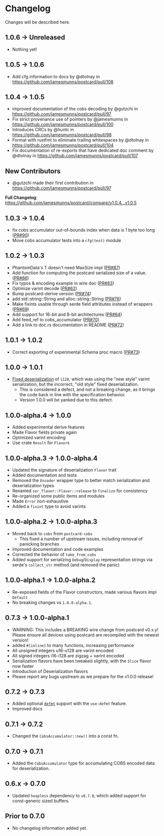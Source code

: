 # Changelog

Changes will be described here.

## 1.0.6 -> Unreleased

* Nothing yet!

## 1.0.5 -> 1.0.6

* Add cfg information to docs by @dtolnay in https://github.com/jamesmunns/postcard/pull/108

## 1.0.4 -> 1.0.5

* improved documentation of the cobs decoding by @gutzchi in https://github.com/jamesmunns/postcard/pull/97
* Fix strict provenance use of pointers by @jamesmunns in https://github.com/jamesmunns/postcard/pull/100
* Introduces CRCs by @huntc in https://github.com/jamesmunns/postcard/pull/98
* Format with rustfmt to eliminate trailing whitespaces by @dtolnay in https://github.com/jamesmunns/postcard/pull/104
* Fix documentation of re-exports that have dedicated doc comment by @dtolnay in https://github.com/jamesmunns/postcard/pull/107

## New Contributors

* @gutzchi made their first contribution in https://github.com/jamesmunns/postcard/pull/97

**Full Changelog**: https://github.com/jamesmunns/postcard/compare/v1.0.4...v1.0.5

## 1.0.3 -> 1.0.4

* fix cobs accumulator out-of-bounds index when data is 1 byte too long ([PR#90])
* Move cobs accumulator tests into a `cfg(test)` module

[PR#90]: https://github.com/jamesmunns/postcard/pull/90

## 1.0.2 -> 1.0.3

* PhantomData's T doesn't need MaxSize impl ([PR#87])
* Add function for computing the postcard serialized size of a value. ([PR#86])
* Fix typos & encoding example in wire doc ([PR#83])
* Optimize varint decode ([PR#62])
* Bump postcard-derive version ([PR#74])
* add std::string::String and alloc::string::String ([PR#76])
* Make fixints usable through serde field attributes instead of wrappers ([PR#69])
* Add support for 16-bit and 8-bit architectures ([PR#64])
* Add feed_ref to cobs_accumulator ([PR#70])
* Add a link to doc.rs documentation in README ([PR#72])

[PR#87]: https://github.com/jamesmunns/postcard/pull/87
[PR#86]: https://github.com/jamesmunns/postcard/pull/86
[PR#83]: https://github.com/jamesmunns/postcard/pull/83
[PR#62]: https://github.com/jamesmunns/postcard/pull/62
[PR#74]: https://github.com/jamesmunns/postcard/pull/74
[PR#76]: https://github.com/jamesmunns/postcard/pull/76
[PR#69]: https://github.com/jamesmunns/postcard/pull/69
[PR#64]: https://github.com/jamesmunns/postcard/pull/64
[PR#70]: https://github.com/jamesmunns/postcard/pull/70
[PR#72]: https://github.com/jamesmunns/postcard/pull/72

## 1.0.1 -> 1.0.2

* Correct exporting of experimental Schema proc macro ([PR#73])

[PR#73]: https://github.com/jamesmunns/postcard/pull/73

## 1.0.0 -> 1.0.1

* [Fixed deserialization] of `i128`, which was using the "new style" varint serialization, but the incorrect, "old style" fixed deserialization.
    * This is considered a defect, and not a breaking change, as it brings the code back in line with the specification behavior.
    * Version 1.0.0 will be yanked due to this defect.

[Fixed deserialization]: https://github.com/jamesmunns/postcard/commit/70ea33a1ac7f82632697f4578002267eaf9095f5

## 1.0.0-alpha.4 -> 1.0.0

* Added experimental derive features
* Made Flavor fields private again
* Optimized varint encoding
* Use crate `Result` for `Flavor`s

## 1.0.0-alpha.3 -> 1.0.0-alpha.4

* Updated the signature of deserialization `Flavor` trait
* Added documentation and tests
* Removed the `Encoder` wrapper type to better match serialization and deserialization types
* Renamed `ser_flavor::Flavor::release` to `finalize` for consistency
* Re-organized some public items and modules
* Made `Error` non-exhaustive
* Added a `fixint` type to avoid varints

## 1.0.0-alpha.2 -> 1.0.0-alpha.3

* Moved back to `cobs` from `postcard-cobs`
    * This fixed a number of upstream issues, including removal of panicking branches
* Improved documentation and code examples
* Corrected the behavior of `take_from_cobs`
* Added support for serializing `Debug`/`Display` representation strings via serde's `collect_str` method (and removed the panic)

## 1.0.0-alpha.1 -> 1.0.0-alpha.2

* Re-exposed fields of the Flavor constructors, made various flavors impl `Default`
* No breaking changes vs `1.0.0-alpha.1`.

## 0.7.3 -> 1.0.0-alpha.1

* WARNING: This includes a BREAKING wire change from postcard v0.x.y! Please ensure
    all devices using postcard are recompiled with the newest version!
* added `#[inline]` to many functions, increasing performance
* All unsigned integers u16-u128 are varint encoded
* All signed integers i16-i128 are zigzag + varint encoded
* Serialization flavors have been tweaked slightly, with the `Slice` flavor now faster
* Introduction of Deserialization flavors
* Please report any bugs upstream as we prepare for the v1.0.0 release!

## 0.7.2 -> 0.7.3

* Added optional [`defmt`](https://crates.io/crates/defmt) support with the `use-defmt` feature.
* Improved docs

## 0.7.1 -> 0.7.2

* Changed the `CobsAccumulator::new()` into a const fn.

## 0.7.0 -> 0.7.1

* Added the `CobsAccumulator` type for accumulating COBS encoded data for deserialization.

## 0.6.x -> 0.7.0

* Updated `heapless` dependency to `v0.7.0`, which added support for const-generic sized buffers.

## Prior to 0.7.0

* No changelog information added yet.
